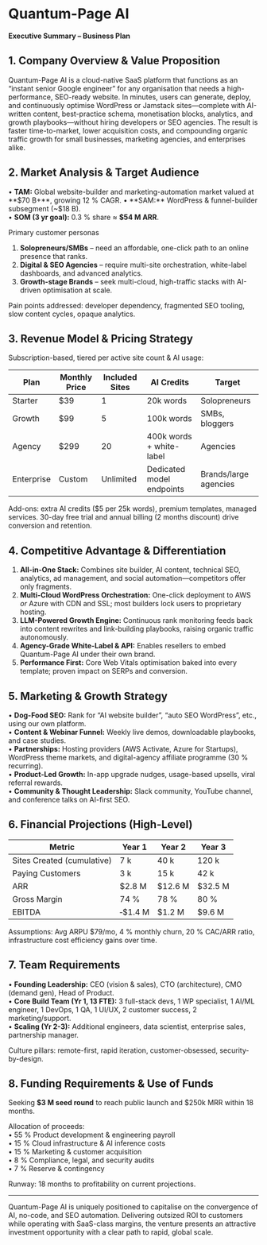 # Quantum-Page AI  
**Executive Summary – Business Plan**

## 1. Company Overview & Value Proposition  
Quantum-Page AI is a cloud-native SaaS platform that functions as an “instant senior Google engineer” for any organisation that needs a high-performance, SEO-ready website. In minutes, users can generate, deploy, and continuously optimise WordPress or Jamstack sites—complete with AI-written content, best-practice schema, monetisation blocks, analytics, and growth playbooks—without hiring developers or SEO agencies. The result is faster time-to-market, lower acquisition costs, and compounding organic traffic growth for small businesses, marketing agencies, and enterprises alike.

## 2. Market Analysis & Target Audience  
• **TAM:** Global website-builder and marketing-automation market valued at **$70 B+**, growing 12 % CAGR.  
• **SAM:** WordPress & funnel-builder subsegment (~$18 B).  
• **SOM (3 yr goal):** 0.3 % share ≈ **$54 M ARR**.

Primary customer personas  
1. **Solopreneurs/SMBs** – need an affordable, one-click path to an online presence that ranks.  
2. **Digital & SEO Agencies** – require multi-site orchestration, white-label dashboards, and advanced analytics.  
3. **Growth-stage Brands** – seek multi-cloud, high-traffic stacks with AI-driven optimisation at scale.

Pain points addressed: developer dependency, fragmented SEO tooling, slow content cycles, opaque analytics.

## 3. Revenue Model & Pricing Strategy  
Subscription-based, tiered per active site count & AI usage:

| Plan | Monthly Price | Included Sites | AI Credits | Target |
|------|---------------|----------------|-----------|--------|
| Starter | $39 | 1 | 20k words | Solopreneurs |
| Growth | $99 | 5 | 100k words | SMBs, bloggers |
| Agency | $299 | 20 | 400k words + white-label | Agencies |
| Enterprise | Custom | Unlimited | Dedicated model endpoints | Brands/large agencies |

Add-ons: extra AI credits ($5 per 25k words), premium templates, managed services. 30-day free trial and annual billing (2 months discount) drive conversion and retention.

## 4. Competitive Advantage & Differentiation  
1. **All-in-One Stack:** Combines site builder, AI content, technical SEO, analytics, ad management, and social automation—competitors offer only fragments.  
2. **Multi-Cloud WordPress Orchestration:** One-click deployment to AWS *or* Azure with CDN and SSL; most builders lock users to proprietary hosting.  
3. **LLM-Powered Growth Engine:** Continuous rank monitoring feeds back into content rewrites and link-building playbooks, raising organic traffic autonomously.  
4. **Agency-Grade White-Label & API:** Enables resellers to embed Quantum-Page AI under their own brand.  
5. **Performance First:** Core Web Vitals optimisation baked into every template; proven impact on SERPs and conversion.

## 5. Marketing & Growth Strategy  
• **Dog-Food SEO:** Rank for “AI website builder”, “auto SEO WordPress”, etc., using our own platform.  
• **Content & Webinar Funnel:** Weekly live demos, downloadable playbooks, and case studies.  
• **Partnerships:** Hosting providers (AWS Activate, Azure for Startups), WordPress theme markets, and digital-agency affiliate programme (30 % recurring).  
• **Product-Led Growth:** In-app upgrade nudges, usage-based upsells, viral referral rewards.  
• **Community & Thought Leadership:** Slack community, YouTube channel, and conference talks on AI-first SEO.

## 6. Financial Projections (High-Level)  

| Metric | Year 1 | Year 2 | Year 3 |
|--------|--------|--------|--------|
| Sites Created (cumulative) | 7 k | 40 k | 120 k |
| Paying Customers | 3 k | 15 k | 42 k |
| ARR | $2.8 M | $12.6 M | $32.5 M |
| Gross Margin | 74 % | 78 % | 80 % |
| EBITDA | ‑$1.4 M | $1.2 M | $9.6 M |

Assumptions: Avg ARPU $79/mo, 4 % monthly churn, 20 % CAC/ARR ratio, infrastructure cost efficiency gains over time.

## 7. Team Requirements  
• **Founding Leadership:** CEO (vision & sales), CTO (architecture), CMO (demand gen), Head of Product.  
• **Core Build Team (Yr 1, 13 FTE):** 3 full-stack devs, 1 WP specialist, 1 AI/ML engineer, 1 DevOps, 1 QA, 1 UI/UX, 2 customer success, 2 marketing/support.  
• **Scaling (Yr 2-3):** Additional engineers, data scientist, enterprise sales, partnership manager.

Culture pillars: remote-first, rapid iteration, customer-obsessed, security-by-design.

## 8. Funding Requirements & Use of Funds  
Seeking **$3 M seed round** to reach public launch and $250k MRR within 18 months.

Allocation of proceeds:  
• 55 % Product development & engineering payroll  
• 15 % Cloud infrastructure & AI inference costs  
• 15 % Marketing & customer acquisition  
• 8 % Compliance, legal, and security audits  
• 7 % Reserve & contingency

Runway: 18 months to profitability on current projections.

---

Quantum-Page AI is uniquely positioned to capitalise on the convergence of AI, no-code, and SEO automation. Delivering outsized ROI to customers while operating with SaaS-class margins, the venture presents an attractive investment opportunity with a clear path to rapid, global scale.
